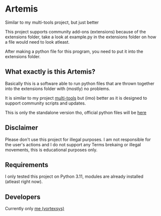 # Artemis
 Similar to my multi-tools project, but just better

 This project supports community add-ons (extensions) because of the extensions folder, take a look at example.py in the extensions folder on how a file would need to look atleast.
 
 After making a python file for this program, you need to put it into the extensions folder.

## What exactly is this Artemis?
Basically this is a software able to run python files that are thrown together into the extensions folder with (mostly) no problems.

It is similar to my project [multi-tools](https://github.com/vortexsys/multi-tools) but (imo) better as it is designed to support community scripts and updates.

This is only the standalone version tho, official python files will be [here](https://github.com/v0rtexdev/artemis)

## Disclaimer
Please don't use this project for illegal purposes. I am not responsible for the user's actions and I do not support any Terms brekaing or illegal movements, this is educational purposes only.

## Requirements
I only tested this project on Python 3.11, modules are already installed (atleast right now).

## Developers
Currently only [me (vortexsys)](https://github.com/vortexsys)
